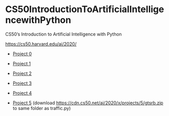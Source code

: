 # CS50IntroductionToArtificialIntelligencewithPython
CS50’s Introduction to Artificial Intelligence with Python

https://cs50.harvard.edu/ai/2020/

- [Project 0](https://github.com/hf97/CS50IntroductionToArtificialIntelligencewithPython/tree/main/0_Search)

- [Project 1](https://github.com/hf97/CS50IntroductionToArtificialIntelligencewithPython/tree/main/1_Knowledge)

- [Project 2](https://github.com/hf97/CS50IntroductionToArtificialIntelligencewithPython/tree/main/2_Uncertainty)

- [Project 3](https://github.com/hf97/CS50IntroductionToArtificialIntelligencewithPython/tree/main/3_Optimization)

- [Project 4](https://github.com/hf97/CS50IntroductionToArtificialIntelligencewithPython/tree/main/4_Learning)

- [Project 5](https://github.com/hf97/CS50IntroductionToArtificialIntelligencewithPython/tree/main/5_Neural_Networks)
 (download https://cdn.cs50.net/ai/2020/x/projects/5/gtsrb.zip to same folder as traffic.py)
